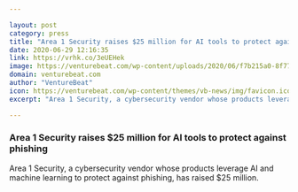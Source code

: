 ```yaml
---

layout: post
category: press
title: "Area 1 Security raises $25 million for AI tools to protect against phishing"
date: 2020-06-29 12:16:35
link: https://vrhk.co/3eUEHek
image: https://venturebeat.com/wp-content/uploads/2020/06/f7b215a0-8f77-476b-a974-80fd40ec611c-e1593050018345.png?w=1200&strip=all
domain: venturebeat.com
author: "VentureBeat"
icon: https://venturebeat.com/wp-content/themes/vb-news/img/favicon.ico
excerpt: "Area 1 Security, a cybersecurity vendor whose products leverage AI and machine learning to protect against phishing, has raised $25 million."

---
```


### Area 1 Security raises $25 million for AI tools to protect against phishing

Area 1 Security, a cybersecurity vendor whose products leverage AI and machine learning to protect against phishing, has raised $25 million.